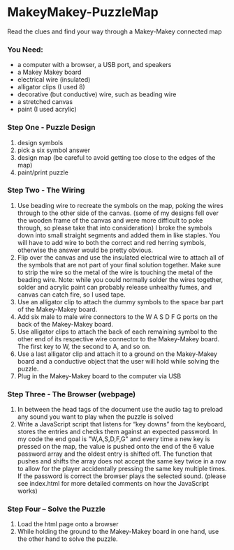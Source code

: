 # MakeyMakey-PuzzleMap
Read the clues and find your way through a Makey-Makey connected map

<h3>You Need:</h3>
<ul>
<li>a computer with a browser, a USB port, and speakers</li>
<li>a Makey Makey board</li>
<li>electrical wire (insulated)</li>
<li>alligator clips (I used 8)</li>
<li>decorative (but conductive) wire, such as beading wire</li>
<li>a stretched canvas</li>
<li>paint (I used acrylic)</li>
</ul>

<h3>Step One - Puzzle Design</h3>
<ol>
<li>design symbols</li>
<li>pick a six symbol answer</li>
<li>design map (be careful to avoid getting too close to the edges of the map)</li>
<li>paint/print puzzle</li>
</ol>

<h3>Step Two - The Wiring</h3>
<ol>
<li>Use beading wire to recreate the symbols on the map, poking the wires through to the other side of the canvas.
(some of my designs fell over the wooden frame of the canvas and were more difficult to poke through, so please take that into consideration)
I broke the symbols down into small straight segments and added them in like staples.
You will have to add wire to both the correct and red herring symbols, otherwise the answer would be pretty obvious.</li>
<li>Flip over the canvas and use the insulated electrical wire to attach all of the symbols that are not part of your final solution together.
Make sure to strip the wire so the metal of the wire is touching the metal of the beading wire.
Note: while you could normally solder the wires together, solder and acrylic paint can probably release unhealthy fumes, and canvas can catch fire, so I used tape.</li>
<li>Use an alligator clip to attach the dummy symbols to the space bar part of the Makey-Makey board.
<li>Add six male to male wire connectors to the W A S D F G ports on the back of the Makey-Makey board. 
<li>Use alligator clips to attach the back of each remaining symbol to the other end of its respective wire connector to the Makey-Makey board. The first key to W, the second to A, and so on.</li>
<li>Use a last alligator clip and attach it to a ground on the Makey-Makey board and a conductive object that the user will hold while solving the puzzle.</li>
<li>Plug in the Makey-Makey board to the computer via USB</li>
</ol>

<h3>Step Three - The Browser (webpage)</h3>
<ol>
<li>In between the head tags of the document use the audio tag to preload any sound you want to play when the puzzle is solved
<li>Write a JavaScript script that listens for “key downs” from the keyboard, stores the entries and checks them against an expected password.
In my code the end goal is "W,A,S,D,F,G" and every time a new key is pressed on the map, the value is pushed onto the end of the 6 value password array and the oldest entry is shifted off. The function that pushes and shifts the array does not accept the same key twice in a row to allow for the player accidentally pressing the same key multiple times.
If the password is correct the browser plays the selected sound.
(please see index.html for more detailed comments on how the JavaScript works)</li>
</ol>

<h3>Step Four – Solve the Puzzle</h3>
<ol>
<li>Load the html page onto a browser</li>
<li>While holding the ground to the Makey-Makey board in one hand, use the other hand to solve the puzzle.</li>
</ol>
